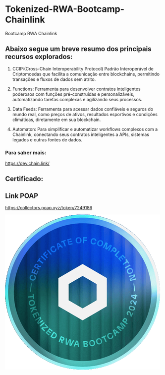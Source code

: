 # Tokenized-RWA-Bootcamp-Chainlink
Bootcamp RWA Chainlink

## Abaixo segue um breve resumo dos principais recursos explorados:

1. CCIP:(Cross-Chain Interoperability Protocol)  Padrão Interoperável de Criptomoedas que facilita a comunicação entre blockchains, permitindo transações e fluxos de dados sem atrito.

2. Functions: Ferramenta para desenvolver contratos inteligentes poderosos com funções pré-construídas e personalizáveis, automatizando tarefas complexas e agilizando seus processos.

3. Data Feeds: Ferramenta para acessar dados confiáveis e seguros do mundo real, como preços de ativos, resultados esportivos e condições climáticas, diretamente em sua blockchain.

4. Automaton: Para simplificar  e automatizar workflows complexos com a Chainlink, conectando seus contratos inteligentes a APIs, sistemas legados e outras fontes de dados.

### Para saber mais:

https://dev.chain.link/

## Certificado:

## Link POAP

https://collectors.poap.xyz/token/7249186

![imagem certificado](https://github.com/marciogsantana/imagens/blob/main/tokenized-rwa-bootcamp-2024-logo-1727110461015.gif)  



